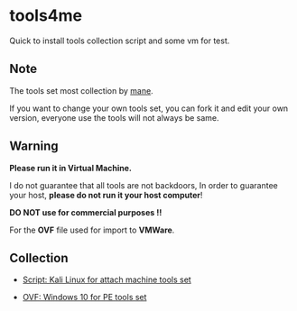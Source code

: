 # tools4me

Quick to install tools collection script and some vm for test.

## Note

The tools set most collection by [mane](https://github.com/manesec).

If you want to change your own tools set, you can fork it and edit your own version, everyone use the tools will not always be same.

## Warning

**Please run it in Virtual Machine.**

I do not guarantee that all tools are not backdoors, In order to guarantee your host, **please do not run it your host computer**!

**DO NOT use for commercial purposes !!**

For the **OVF** file used for import to **VMWare**.

## Collection

+ [Script: Kali Linux for attach machine tools set](https://github.com/manesec/tools4me/blob/main/Script_Kali_Machine)

+ [OVF: Windows 10 for PE tools set](https://github.com/manesec/tools4me/blob/main/OVF_Win10_PETools)

